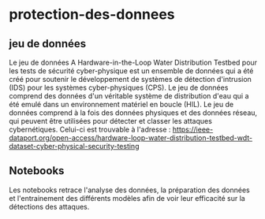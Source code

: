 # protection-des-donnees

## jeu de données

Le jeu de données A Hardware-in-the-Loop Water Distribution Testbed pour les tests de sécurité cyber-physique est un ensemble de données qui a été créé pour soutenir le développement de systèmes de détection d'intrusion (IDS) pour les systèmes cyber-physiques (CPS). Le jeu de données comprend des données d'un véritable système de distribution d'eau qui a été emulé dans un environnement matériel en boucle (HIL). Le jeu de données comprend à la fois des données physiques et des données réseau, qui peuvent être utilisées pour détecter et classer les attaques cybernétiques. 
Celui-ci est trouvable à l'adresse : https://ieee-dataport.org/open-access/hardware-loop-water-distribution-testbed-wdt-dataset-cyber-physical-security-testing

## Notebooks

Les notebooks retrace l'analyse des données, la préparation des données et l'entrainement des différents modèles afin de voir leur efficacité sur la détections des attaques.
